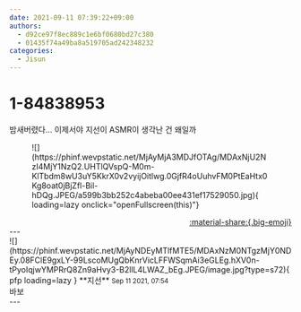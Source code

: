 ```yaml
---
date: 2021-09-11 07:39:22+09:00
authors:
  - d92ce97f8ec889c1e6bf0680bd27c380
  - 01435f74a49ba8a519705ad242348232
categories:
  - Jisun
---
```


# 1-84838953

<div class="post-container" markdown="1">
<div class="content-container md-sidebar__scrollwrap" markdown="1">

밤새버렸다... 이제서야 지선이 ASMR이 생각난 건 왜일까
<figure markdown="1">
![](https://phinf.wevpstatic.net/MjAyMjA3MDJfOTAg/MDAxNjU2NzI4MjY1NzQ2.UHTlQVspQ-M0m-KlTbdm8wU3uY5KkrX0v2vyijOitlwg.0GjfR4oUuhvFM0PtEaHtx0Kg8oat0jBjZfl-Bil-hDQg.JPEG/a599b3bb252c4abeba00ee431ef17529050.jpg){ loading=lazy onclick="openFullscreen(this)"}
</figure>


</div>
</div>

<div style="text-align: right;" markdown="1">
<a href="https://weverse.io/fromis9/fanpost/1-84838953" style="text-align: right;">:material-share:{.big-emoji}</a>
</div>
---

<div class="comments-container md-sidebar__scrollwrap" markdown="1">
<div class="comment" markdown="1">
<div class='id-container' markdown="1">
![](https://phinf.wevpstatic.net/MjAyNDEyMTlfMTE5/MDAxNzM0NTgzMjY0NDEy.08FClE9gxLY-99LscoMUgQbKnrVicLFFWSqmAi3eGLEg.hXV0n-tPyoIqjwYMPRrQ8Zn9aHvy3-B2llL4LWAZ_bEg.JPEG/image.jpg?type=s72){ pfp loading=lazy }
**<span class="artist">지선</span>** <small>Sep 11 2021, 07:54</small><br>
</div>
<div class='comment-body' markdown="1">
바보
</div>
</div>
</div>
---

